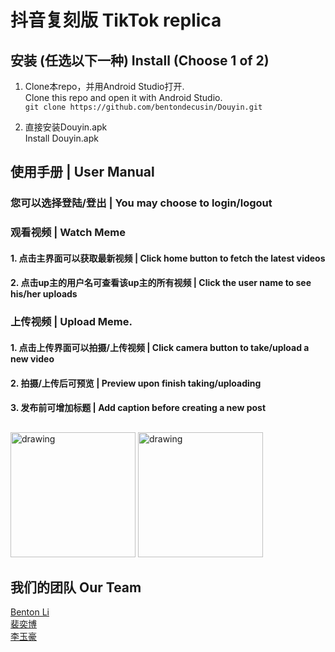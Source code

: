 # 抖音复刻版 TikTok replica
## 安装 (任选以下一种) Install (Choose 1 of 2)
  1. Clone本repo，并用Android Studio打开.   
  Clone this repo and open it with Android Studio.  
  ```git clone https://github.com/bentondecusin/Douyin.git```
  
  2. 直接安装Douyin.apk       
  Install Douyin.apk

## 使用手册 | User Manual    
### 您可以选择登陆/登出 | You may choose to login/logout
### 观看视频 | Watch Meme        
####    1. 点击主界面可以获取最新视频 | Click home button to fetch the latest videos   
####    2. 点击up主的用户名可查看该up主的所有视频 | Click the user name to see his/her uploads    
### 上传视频 | Upload Meme.   
####    1. 点击上传界面可以拍摄/上传视频 | Click camera button to take/upload a new video
####    2. 拍摄/上传后可预览 | Preview upon finish taking/uploading
####    3. 发布前可增加标题 | Add caption before creating a new post

## 
<span>
<img src="/img/Screenshot_1620473454.png" alt="drawing" width="200"/>
<img src="/img/Screenshot_1620473719.png" alt="drawing" width="200"/>
</span>

## 我们的团队 Our Team   
  [Benton Li](https://github.com/bentondecusin/)    
  [裴奕博](https://github.com/pyb0924)    
  [李玉豪](https://github.com/Yggdrasils35)   
